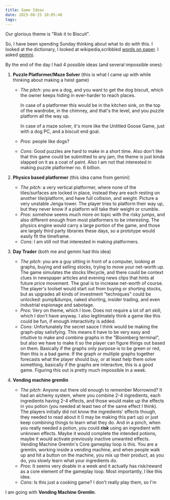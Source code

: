 ```yaml
---
title: Game Ideas
date: 2025-08-25 10:05:40
tags:
---
```



Our glorious theme is "Risk it to Biscuit".

So, I have been spending Sunday thinking about what to do with this. I looked at the dictionary, I looked at wikipedia,scribbled [words on paper](/brackeys-gamejam-2025-2/images/first-notes.jpg). I asked [gemini](/brackeys-gamejam-2025-2/logs/gemini-ideas.txt).

By the end of the day I had 4 possible ideas (and several impossible ones):

1. **Puzzle Platformer/Maze Solver** (this is what I came up with while thinking about making a heist game)
    - *The pitch*: you are a dog, and you want to get the dog biscuit, which the owner keeps hiding in ever-harder to reach places. 
    
        In case of a platformer this would be in the kitchen sink, on the top of the wardrobe, in the chimney, and that's the level, and you puzzle platform all the way up.

        In case of a maze solver, it's more like the Untitled Goose Game, just with a dog PC, and a biscuit end goal.

    - *Pros*: people like dogs?
    - *Cons*: Good puzzles are hard to make in a short time. Also don't like that this game could be submitted to any jam, the theme is just kinda slapped on it as a coat of paint. Also I am not that interested in making puzzle platformer no. 6 billion. 
 
2. **Physics based platformer** (this idea came from gemini)
   - *The pitch*: a very vertical platformer, where none of the tiles/surfaces are locked in place, instead they are each resting on another tile/platform, and have full collision, and weight. Picture a very unstable Jenga tower. The player tries to platform their way up, but they never know if a platform will take their weight or crumble. 
    - *Pros*: somehow seems much more on topic with the risky jumps, and also different enough from most platformers to be interesting. The physics engine would carry a large portion of the game, and those are largely third party libraries these days, so a prototype would easily fit the timeframe.
    - *Cons*: I am still not that interested in making platformers.
  
3. **Day Trader** (both me and gemini had this idea)
   - *The pitch*: you are a guy sitting in front of a computer, looking at graphs, buying and selling stocks, trying to move your net-worth up. The game simulates the stocks lifecycle, and there could be context clues in newspaper articles and evening news clips that hints at future price movement. The goal is to increase net-worth of course. The player's toolset would start out from buying or shorting stocks, but as upgrades all kinds of investment "techniques" could be unlocked: pump&dumps, naked shorting, insider trading, and even industrial espionage and sabotage. 
   - *Pros*: Very on theme, which I love. Does not require a lot of art skill, which I don't have anyway. I also legitimately think a game like this could be fun, if enough interactivity is added.
   - *Cons*: Unfortunately the secret sauce I think would be making the graph-play satisfying. This means it have to be very easy and intuitive to make and combine graphs in the "Bloomberg terminal", but also we have to make it so the player can figure things out based on them. Basically if the graphs only purpose is to be green or red, then this is a bad game. If the graph or multiple graphs together forecasts what the player should buy, or at least help them solve something, basically if the graphs are interactive, this is a good game. Figuring this out is pretty much impossible in a week.

4. **Vending machine gremlin**
    - *The pitch*: Anyone out there old enough to remember Morrowind? It had an alchemy system, where you combine 2-4 ingredients, each ingredients having 2-4 effects, and those would make up the effects in you potion (you needed at least two of the same effect I think). The players initially did not know the ingredients' effects though, they needed to read about it (I may be making this part up) or just keep combining things to learn what they do. And in a pinch, when you really needed a potion, you could ***risk*** using an ingredient with unknown effects. Maybe it would complete the intended potions, maybe it would activate previously inactive unwanted effects. Vending Machine Gremlin's Core gameplay loop is this. You are a gremlin, working inside a vending machine, and when people walk up and hit a button on the machine, you mix up their product, as you do, you slowly learn what your ingredients do.
    - *Pros*: It seems very doable in a week and it actually has risk/reward as a core element of the gameplay loop. Most importantly, I like this idea.
    - *Cons*: Is this just a cooking game? I don't really play them, so I'm 


I am going with **Vending Machine Gremlin**.



